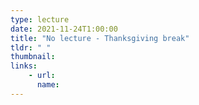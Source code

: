 ```yaml
---
type: lecture
date: 2021-11-24T1:00:00
title: "No lecture - Thanksgiving break"
tldr: " "
thumbnail: 
links: 
    - url: 
      name: 
---
```



